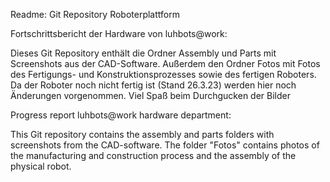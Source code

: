 Readme: Git Repository Roboterplattform

Fortschrittsbericht der Hardware von luhbots@work:

Dieses Git Repository enthält die Ordner Assembly und Parts mit Screenshots aus der CAD-Software. Außerdem den Ordner Fotos mit Fotos des Fertigungs- und Konstruktionsprozesses sowie des fertigen Roboters.
Da der Roboter noch nicht fertig ist (Stand 26.3.23) werden hier noch Änderungen vorgenommen. 
Viel Spaß beim Durchgucken der Bilder

Progress report luhbots@work hardware department:

This Git repository contains the assembly and parts folders with screenshots from the CAD-software. The folder "Fotos" contains photos of the manufacturing and construction process and the assembly of the physical robot.
